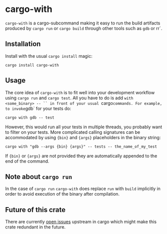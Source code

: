 cargo-with
==========
`cargo-with` is a cargo-subcommand making it easy to run the build artifacts produced by `cargo run` or `cargo build`
through other tools such as `gdb` or rr`.

Installation
-----------
Install with the usual `cargo install` magic:
```shell
cargo install cargo-with
```
Usage
-----
The core idea of `cargo-with` is to fit well into your development workflow using `cargo run` and `cargo test`.
All you have to do is add `with <some_binary> -- `` in front of your usual `cargo` commands.
For example, to invoke `gdb` for your tests do:

```shell
cargo with gdb -- test
```

However, this would run all your tests in multiple threads, you probably want to filter on your tests.
More complicated calling signatures can be accommodated by using `{bin}` and `{args}` placeholders in the binary string:

```shell
cargo with "gdb --args {bin} {args}" -- tests -- the_name_of_my_test
```

If `{bin}` or `{args}` are not provided they are automatically appended to the end of the command.

Note about `cargo run`
----------------------
In the case of `cargo run` `cargo-with` does replace `run` with `build` implicitly in order to avoid execution of
the binary after compilation.

Future of this crate
--------------------
There are currently [open issues](https://github.com/rust-lang/cargo/issues/3670) upstream in cargo which might make this crate redundant in the future.

